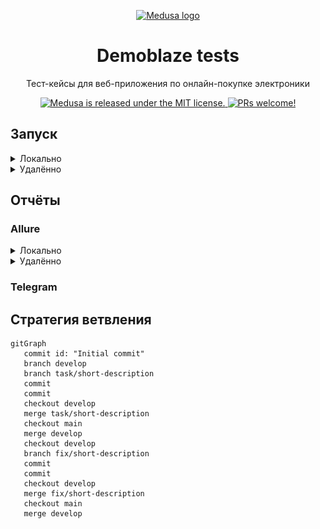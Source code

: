 <p align="center">
  <a href="https://www.medusajs.com">
  <picture>
<img alt="Medusa logo" src="https://demoblaze.com/favicon.ico" width="70" height="70">
    </picture>
  </a>
</p>
<h1 align="center">
  Demoblaze tests
</h1>

<p align="center">
Тест-кейсы для веб-приложения по онлайн-покупке электроники
</p>
<p align="center">
  <a href="https://python-poetry.org">
    <img src="https://img.shields.io/endpoint?url=https://python-poetry.org/badge/v0.json" alt="Medusa is released under the MIT license." />
  </a>
  <a href="https://github.com/psf/black">
    <img src="https://img.shields.io/badge/code%20style-black-000000.svg" alt="PRs welcome!" />
  </a>
</p>

## Запуск

<details><summary>Локально</summary>

1. Склонировать репозиторий:

```
git clone https://github.com/lrayne/demoblaze-tests.git
```

2. Установить зависимости:

```
poetry install
```

3. Создать `.env` в корне проекта (см. `.env.example`), внутри него указать:

- **LOGIN** и **PASSWORD** — данные от аккаунта существующего пользователя на `demoblaze.com` *(используются в тест-кейсе авторизации)*
- **NAME**, **COUNTRY**, **CITY**, **CREDIT_CARD**, **MONTH**, **YEAR** — данные, необходимые для оформления заказа

4. Запустить тесты:

```
pytest . --mode=local
```
</details>

<details><summary>Удалённо</summary>

1. Склонировать репозиторий:

```
git clone https://github.com/lrayne/demoblaze-tests.git
```

2. Установить зависимости:

```
poetry install
```

3. Создать `.env` в корне проекта (см. `.env.example`), внутри него указать:

- **LOGIN** и **PASSWORD** — данные от аккаунта существующего пользователя на `demoblaze.com` *(используются в тест-кейсе авторизации)*
- **NAME**, **COUNTRY**, **CITY**, **CREDIT_CARD**, **MONTH**, **YEAR** — данные, необходимые для оформления заказа
- **SELENOID_LOGIN**, **SELENOID_PASS**, **SELENOID_URL** — учетные данные и URL для удаленного запуска

4. Запустить тесты:
```
pytest . --mode=remote
```

</details>

## Отчёты

### Allure
<details><summary>Локально</summary>

```
allure serve allure-results/
```

В результате:

<img src="resources/allure-report-local.png">


</details>

<details><summary>Удалённо</summary>

```
allure serve allure-results/
```

</details>

### Telegram


## Стратегия ветвления
```mermaid
gitGraph
   commit id: "Initial commit"
   branch develop
   branch task/short-description
   commit
   commit
   checkout develop
   merge task/short-description
   checkout main
   merge develop
   checkout develop
   branch fix/short-description
   commit
   commit
   checkout develop
   merge fix/short-description
   checkout main
   merge develop


```